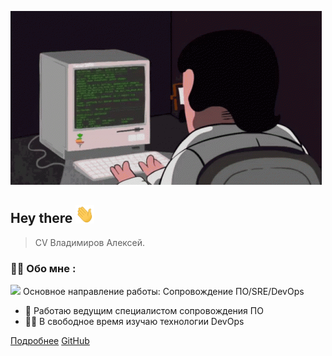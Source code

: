 <!-- _coverpage.md -->

![logo](img/funny_comp.gif)

## Hey there  <img src="/img/hey.gif" alt="hey" width="30"/>

> CV Владимиров Алексей.

### :man_technologist: Обо мне :
<img src="https://media.giphy.com/media/WUlplcMpOCEmTGBtBW/giphy.gif" width="90"> Основное направление работы: Сопровождение ПО/SRE/DevOps  

* :telescope: Работаю ведущим специалистом сопровождения ПО
* :man_student: В свободное время изучаю технологии DevOps


[Подробнее](#Контакты)
[GitHub](https://github.com/Alex-V92)
